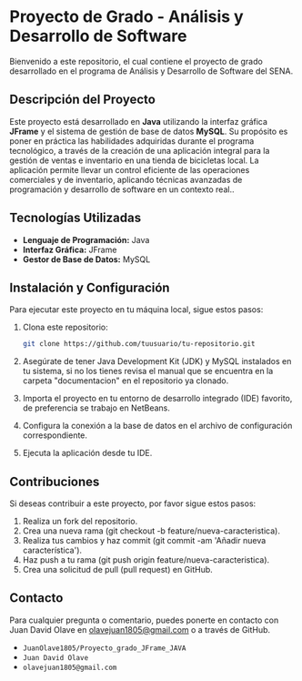 # Proyecto de Grado - Análisis y Desarrollo de Software

Bienvenido a este repositorio, el cual contiene el proyecto de grado desarrollado en el programa de Análisis y Desarrollo de Software del SENA.

## Descripción del Proyecto

Este proyecto está desarrollado en **Java** utilizando la interfaz gráfica **JFrame** y el sistema de gestión de base de datos **MySQL**. Su propósito es poner en práctica las habilidades adquiridas durante el programa tecnológico, a través de la creación de una aplicación integral para la gestión de ventas e inventario en una tienda de bicicletas local. La aplicación permite llevar un control eficiente de las operaciones comerciales y de inventario, aplicando técnicas avanzadas de programación y desarrollo de software en un contexto real..

## Tecnologías Utilizadas

- **Lenguaje de Programación:** Java
- **Interfaz Gráfica:** JFrame
- **Gestor de Base de Datos:** MySQL

## Instalación y Configuración

Para ejecutar este proyecto en tu máquina local, sigue estos pasos:

1. Clona este repositorio:

   ```bash
   git clone https://github.com/tuusuario/tu-repositorio.git

   ```

2. Asegúrate de tener Java Development Kit (JDK) y MySQL instalados en tu sistema, si no los tienes revisa el manual que se encuentra en la carpeta "documentacion" en el repositorio ya clonado.

3. Importa el proyecto en tu entorno de desarrollo integrado (IDE) favorito, de preferencia se trabajo en NetBeans.

4. Configura la conexión a la base de datos en el archivo de configuración correspondiente.

5. Ejecuta la aplicación desde tu IDE.

## Contribuciones

Si deseas contribuir a este proyecto, por favor sigue estos pasos:

1. Realiza un fork del repositorio.
2. Crea una nueva rama (git checkout -b feature/nueva-caracteristica).
3. Realiza tus cambios y haz commit (git commit -am 'Añadir nueva característica').
4. Haz push a tu rama (git push origin feature/nueva-caracteristica).
5. Crea una solicitud de pull (pull request) en GitHub.

## Contacto

Para cualquier pregunta o comentario, puedes ponerte en contacto con Juan David Olave en olavejuan1805@gmail.com o a través de GitHub.

- `JuanOlave1805/Proyecto_grado_JFrame_JAVA`
- `Juan David Olave`
- `olavejuan1805@gmail.com`

